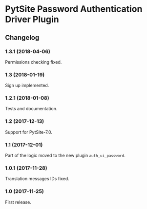 # PytSite Password Authentication Driver Plugin


## Changelog


### 1.3.1 (2018-04-06)

Permissions checking fixed.


### 1.3 (2018-01-19)

Sign up implemented.


### 1.2.1 (2018-01-08)

Tests and documentation.


### 1.2 (2017-12-13)

Support for PytSite-7.0.


### 1.1 (2017-12-01)

Part of the logic moved to the new plugin `auth_ui_password`.


### 1.0.1 (2017-11-28)

Translation messages IDs fixed.


### 1.0 (2017-11-25)

First release.
